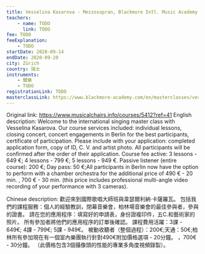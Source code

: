 ```yaml
---
title: Vesselina Kasarova - Mezzosopran, Blackmore Intl. Music Academy
teachers:
	- name: TODO
	  link: TODO
fee: TODO
feeExplanation: 
	- TODO
startDate: 2020-09-14
endDate: 2020-09-20
city: Zürich
country: 瑞士
instruments:
	- 聲樂
	- TODO
registrationLink: TODO
masterclassLink: https://www.blackmore-academy.com/en/masterclasses/vesselina-kasarova-zuerich-2
---
```

Original link: https://www.musicalchairs.info/courses/5412?ref=41
English description:
Welcome to the international singing master class with Vesselina Kasarova.
 Our course services included: individual lessons, closing concert, concert engagements in Berlin for the best participants, certificate of participation.
 Please include with your application: completed application form, copy of ID, C.
V.
 and artist photo.
 All participants will be confirmed after the order of their application.
Course fee active: 3 lessons - 649 €; 4 lessons - 799 €; 5 lessons - 949 €.
Passive listener (entire course): 200 €; Day pass: 50 €;All participants in Berlin now have the option to perform with a chamber orchestra for the additional price of 490 € - 20 min.
, 700 € - 30 min.
 (this price includes professional multi-angle video recording of your performance with 3 cameras).


Chinese description:
歡迎來到國際歌唱大師班與韋瑟爾利納·卡薩羅瓦。
包括我們的課程服務：個人的經驗教訓，閉幕音樂會，柏林場音樂會的最佳參與者，參與的證書。
請在您的應用程序：填寫好的申請表，身份證複印件，五C.和藝術家的照片。
所有參加者將他們的應用程序的訂單後確認。
課程費用活躍：3課 -  649€; 4課 -  799€; 5課 -  949€。
被動收聽者（整個過程）：200€;天通：50€;柏林所有參加現在有一個室內樂團執行針對490€附加價格選項 -  20分鐘。
 ，700€ -  30分鐘。
 （此價格包含3個攝像頭的性能的專業多角度視頻錄製）。

